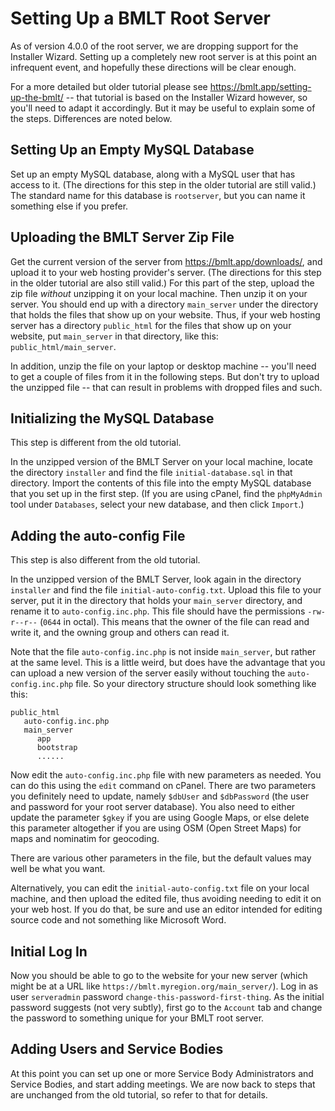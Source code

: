 # Setting Up a BMLT Root Server

As of version 4.0.0 of the root server, we are dropping support for the Installer Wizard. Setting up a completely new root server
is at this point an infrequent event, and hopefully these directions will be clear enough.

For a more detailed but older tutorial please see https://bmlt.app/setting-up-the-bmlt/ -- that tutorial is based on the Installer Wizard however, so you'll need to adapt it accordingly. But it may be useful to explain some of the steps. Differences are noted below.

## Setting Up an Empty MySQL Database

Set up an empty MySQL database, along with a MySQL user that has access to it.  (The directions for this step in the older tutorial are still valid.) The standard name for this database is `rootserver`, but you can name it something else if you prefer.

## Uploading the BMLT Server Zip File

Get the current version of the server from https://bmlt.app/downloads/, and upload it to your web hosting provider's server. (The directions for this step in the older tutorial are also still valid.) For this part of the step, upload the zip file *without* unzipping it on your local machine. Then unzip it on your server. You should end up with a directory `main_server` under the directory that holds the files that show up on your website. Thus, if your web hosting server has a directory `public_html` for the files that show up on your website, put `main_server` in that directory, like this: `public_html/main_server`.

In addition, unzip the file on your laptop or desktop machine -- you'll need to get a couple of files from it in the following steps. But don't try to upload the unzipped file -- that can result in problems with dropped files and such.

## Initializing the MySQL Database

This step is different from the old tutorial.

In the unzipped version of the BMLT Server on your local machine, locate the directory `installer` and find the file `initial-database.sql` in that directory.  Import the contents of this file into the empty MySQL database that you set up in the first step.  (If you are using cPanel, find the `phpMyAdmin` tool under `Databases`, select your new database, and then click `Import`.)

## Adding the auto-config File

This step is also different from the old tutorial.

In the unzipped version of the BMLT Server, look again in the directory `installer` and find the file `initial-auto-config.txt`. Upload this file to your server, put it in the directory that holds your `main_server` directory, and rename it to `auto-config.inc.php`.  This file should have the permissions `-rw-r--r--` (`0644` in octal). This means that the owner of the file can read and write it, and the owning group and others can read it.

Note that the file `auto-config.inc.php` is not inside `main_server`, but rather at the same level. This is a little weird, but does have the advantage that you can upload a new version of the server easily without touching the `auto-config.inc.php` file.  So your directory structure should look something like this:
```
public_html
   auto-config.inc.php
   main_server
      app
      bootstrap
      ......
```

Now edit the `auto-config.inc.php` file with new parameters as needed. You can do this using the `edit` command on cPanel. There are two parameters you definitely need to update, namely `$dbUser` and `$dbPassword` (the user and password for your root server database). You also need to either update the parameter `$gkey` if you are using Google Maps, or else delete this parameter altogether if you are using OSM (Open Street Maps) for maps and nominatim for geocoding.

There are various other parameters in the file, but the default values may well be what you want.

Alternatively, you can edit the `initial-auto-config.txt` file on your local machine, and then upload the edited file, thus avoiding needing to edit it on your web host. If you do that, be sure and use an editor intended for editing source code and not something like Microsoft Word.

## Initial Log In

Now you should be able to go to the website for your new server (which might be at a URL like `https://bmlt.myregion.org/main_server/`). Log in as user `serveradmin` password `change-this-password-first-thing`. As the initial password suggests (not very subtly), first go to the `Account` tab and change the password to something unique for your BMLT root server.

## Adding Users and Service Bodies

At this point you can set up one or more Service Body Administrators and Service Bodies, and start adding meetings. We are now back to steps that are unchanged from the old tutorial, so refer to that for details.
